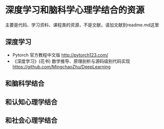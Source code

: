 # 深度学习和脑科学心理学结合的资源
主要是代码、学习资料、课程类的资源，不是文献，请加文献到readme.md这里

## 深度学习 
* Pytorch 官方教程中文版 http://pytorch123.com/
* 《深度学习》(花书) 数学推导、原理剖析与源码级别代码实现 https://github.com/MingchaoZhu/DeepLearning

## 和脑科学结合

## 和认知心理学结合

## 和社会心理学结合 
